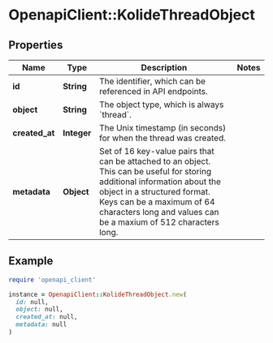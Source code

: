 # OpenapiClient::KolideThreadObject

## Properties

| Name | Type | Description | Notes |
| ---- | ---- | ----------- | ----- |
| **id** | **String** | The identifier, which can be referenced in API endpoints. |  |
| **object** | **String** | The object type, which is always &#x60;thread&#x60;. |  |
| **created_at** | **Integer** | The Unix timestamp (in seconds) for when the thread was created. |  |
| **metadata** | **Object** | Set of 16 key-value pairs that can be attached to an object. This can be useful for storing additional information about the object in a structured format. Keys can be a maximum of 64 characters long and values can be a maxium of 512 characters long.  |  |

## Example

```ruby
require 'openapi_client'

instance = OpenapiClient::KolideThreadObject.new(
  id: null,
  object: null,
  created_at: null,
  metadata: null
)
```

